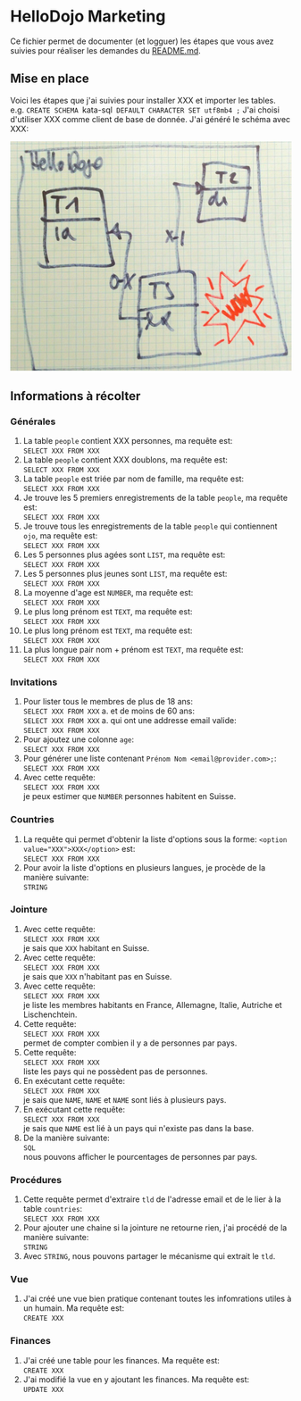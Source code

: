 # HelloDojo Marketing

Ce fichier permet de documenter (et logguer) les étapes que vous avez suivies pour réaliser les demandes du [README.md](README.md).

## Mise en place
Voici les étapes que j'ai suivies pour installer XXX et importer les tables.
e.g. `CREATE SCHEMA `kata-sql` DEFAULT CHARACTER SET utf8mb4 ;`
J'ai choisi d'utiliser XXX comme client de base de donnée.
J'ai généré le schéma avec XXX:

![Mon MLD](schema.jpg "Mon MLD généré avec XXX")


## Informations à récolter

### Générales
1. La table `people` contient XXX personnes, ma requête est:  
  `SELECT XXX FROM XXX`
1. La table `people` contient XXX doublons, ma requête est:  
  `SELECT XXX FROM XXX`
1. La table `people` est triée par nom de famille, ma requête est:  
  `SELECT XXX FROM XXX`
1. Je trouve les 5 premiers enregistrements de la table `people`, ma requête est:  
  `SELECT XXX FROM XXX`
1. Je trouve tous les enregistrements de la table `people` qui contiennent `ojo`, ma requête est:  
  `SELECT XXX FROM XXX`
1. Les 5 personnes plus agées sont `LIST`, ma requête est:  
  `SELECT XXX FROM XXX`
1. Les 5 personnes plus jeunes sont `LIST`, ma requête est:  
  `SELECT XXX FROM XXX`
1. La moyenne d'age est `NUMBER`, ma requête est:  
  `SELECT XXX FROM XXX`
1. Le plus long prénom est `TEXT`, ma requête est:  
  `SELECT XXX FROM XXX`
1. Le plus long prénom est `TEXT`, ma requête est:  
  `SELECT XXX FROM XXX`
1. La plus longue pair nom + prénom est `TEXT`, ma requête est:  
  `SELECT XXX FROM XXX`

### Invitations
1. Pour lister tous le membres de plus de 18 ans:  
  `SELECT XXX FROM XXX`
  a. et de moins de 60 ans:  
     `SELECT XXX FROM XXX`
  a. qui ont une addresse email valide:  
     `SELECT XXX FROM XXX`
1. Pour ajoutez une colonne `age`:  
   `SELECT XXX FROM XXX`
1. Pour générer une liste contenant `Prénom Nom <email@provider.com>;`:  
   `SELECT XXX FROM XXX`
1. Avec cette requête:  
     `SELECT XXX FROM XXX`  
   je peux estimer que `NUMBER` personnes habitent en Suisse.

### Countries
1. La requête qui permet d'obtenir la liste d'options
   sous la forme: `<option value="XXX">XXX</option>` est:  
   `SELECT XXX FROM XXX`
1. Pour avoir la liste d'options en plusieurs langues, je procède de la manière suivante:  
   `STRING`

### Jointure
1. Avec cette requête:  
     `SELECT XXX FROM XXX`  
   je sais que `XXX` habitant en Suisse.
1. Avec cette requête:  
     `SELECT XXX FROM XXX`  
   je sais que `XXX` n'habitant pas en Suisse.
1. Avec cette requête:  
     `SELECT XXX FROM XXX`  
   je liste les membres habitants en France, Allemagne, Italie, Autriche et Lischenchtein.
1. Cette requête:  
     `SELECT XXX FROM XXX`  
   permet de compter combien il y a de personnes par pays.
1. Cette requête:  
     `SELECT XXX FROM XXX`  
   liste les pays qui ne possèdent pas de personnes.
1. En exécutant cette requête:  
     `SELECT XXX FROM XXX`  
   je sais que `NAME`, `NAME` et `NAME` sont liés à plusieurs pays.
1. En exécutant cette requête:  
     `SELECT XXX FROM XXX`  
   je sais que `NAME` est lié à un pays qui n'existe pas dans la base.
1. De la manière suivante:  
     `SQL`  
   nous pouvons afficher le pourcentages de personnes par pays.


### Procédures

1. Cette requête permet d'extraire `tld` de l'adresse email et de le lier à la table `countries`:  
    `SELECT XXX FROM XXX`  
1. Pour ajouter une chaine si la jointure ne retourne rien, j'ai procédé de la manière suivante:  
     `STRING`
1. Avec `STRING`, nous pouvons partager le mécanisme qui extrait le `tld`.

### Vue
1. J'ai créé une vue bien pratique contenant toutes les infomrations utiles à un humain. Ma requête est:  
   `CREATE XXX`

### Finances
1. J'ai créé une table pour les finances. Ma requête est:  
   `CREATE XXX`
1. J'ai modifié la vue en y ajoutant les finances. Ma requête est:  
   `UPDATE XXX`
